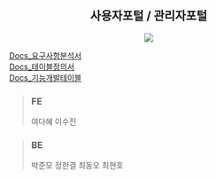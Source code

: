 <div align=center><h2>사용자포털 / 관리자포털</h2></div>

<p align="center">
<img src="https://user-images.githubusercontent.com/94984063/155962173-e46894da-c522-4b6c-a174-24ffcdb29836.png">
</p>

<a href="https://docs.google.com/spreadsheets/d/1V4JNLWZiBxMLPLtpu9mBjPhwUIZ5XT5dIaFqhbDnIAo/edit#gid=1119771986">Docs_요구사항분석서</a> <br>
<a href="https://docs.google.com/spreadsheets/d/1FAxnCE9a6kWKEflgONFWx1Tmj7Lh_pmYeHNMJik6eiY/edit?usp=sharing">Docs_테이블정의서</a> <br>
<a href="https://docs.google.com/spreadsheets/d/1ijO2tzQLO0sE56lbVDfYOwT3ui4gMQp2QCiEHbS0Ug4/edit?usp=sharing">Docs_기능개발테이블</a> <br>

> ### FE
> 여다혜
> 이수진

> ### BE
> 박준모
> 정한결
> 최동오
> 최현호
